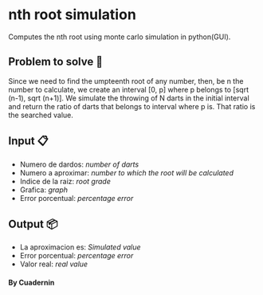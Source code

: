 # nth root simulation
Computes the nth root using monte carlo simulation in python(GUI).
## Problem to solve 📄
Since we need to find the umpteenth root of any number, then, be n the number to calculate, we create an interval [0, p] where p belongs to [sqrt (n-1), sqrt (n+1)]. We simulate the throwing of N darts in the initial interval and return the ratio of darts that belongs to interval where p is. That ratio is the searched value.
## Input 📋
* Numero de dardos: _number of darts_
* Numero a aproximar: _number to which the root will be calculated_
* Indice de la raiz: _root grade_
* Grafica: _graph_
* Error porcentual: _percentage error_
## Output 📦
* La aproximacion es: _Simulated value_
* Error porcentual: _percentage error_
* Valor real: _real value_

####  By Cuadernin
